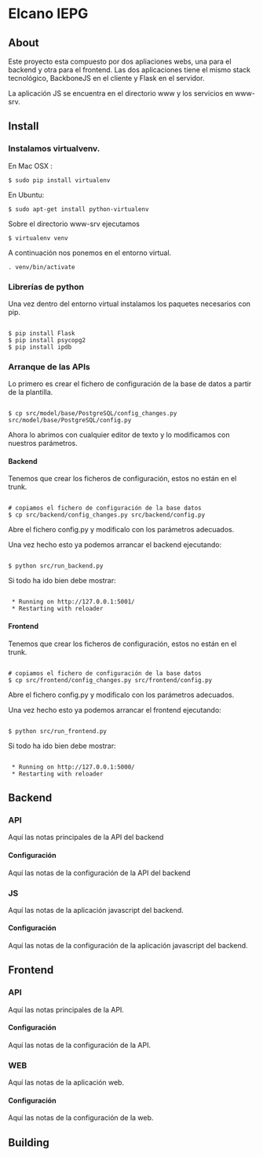 # Elcano IEPG

## About

Este proyecto esta compuesto por dos apliaciones webs, una para el backend y otra para el frontend. Las dos aplicaciones tiene el mismo stack tecnológico, BackboneJS en el cliente y Flask en el servidor.

La aplicación JS se encuentra en el directorio www y los servicios en www-srv.

## Install

### Instalamos virtualvenv.

En Mac OSX : 

<code>$ sudo pip install virtualenv</code>

En Ubuntu:

<code>$ sudo apt-get install python-virtualenv</code>

Sobre el directorio www-srv ejecutamos

<code>$ virtualenv venv</code>
 
A continuación nos ponemos en el entorno virtual.

<code>. venv/bin/activate </code>

### Librerías de python

Una vez dentro del entorno virtual instalamos los paquetes necesarios con pip.

<code>
$ pip install Flask
$ pip install psycopg2
$ pip install ipdb
</code>


### Arranque de las APIs

Lo primero es crear el fichero de configuración de la base de datos a partir de la plantilla.

<code>
$ cp src/model/base/PostgreSQL/config_changes.py src/model/base/PostgreSQL/config.py
</code>

Ahora lo abrimos con cualquier editor de texto y lo modificamos con nuestros parámetros.

#### Backend

Tenemos que crear los ficheros de configuración, estos no están en el trunk.

<code>
# copiamos el fichero de configuración de la base datos
$ cp src/backend/config_changes.py src/backend/config.py
</code>

Abre el fichero config.py y modificalo con los parámetros adecuados.

Una vez hecho esto ya podemos arrancar el backend ejecutando:

<code>
$ python src/run_backend.py
</code>

Si todo ha ido bien debe mostrar:

<code>
 * Running on http://127.0.0.1:5001/
 * Restarting with reloader
</code>


#### Frontend

Tenemos que crear los ficheros de configuración, estos no están en el trunk.

<code>
# copiamos el fichero de configuración de la base datos
$ cp src/frontend/config_changes.py src/frontend/config.py
</code>

Abre el fichero config.py y modificalo con los parámetros adecuados.

Una vez hecho esto ya podemos arrancar el frontend ejecutando:

<code>
$ python src/run_frontend.py
</code>

Si todo ha ido bien debe mostrar:

<code>
 * Running on http://127.0.0.1:5000/
 * Restarting with reloader
</code>


## Backend

### API

Aquí las notas principales de la API del backend

#### Configuración

Aquí las notas de la configuración de la API del backend

### JS

Aquí las notas de la aplicación javascript del backend.

#### Configuración

Aquí las notas de la configuración de la aplicación javascript del backend.


## Frontend

### API

Aquí las notas principales de la API.

#### Configuración

Aquí las notas de la configuración de la API.

### WEB

Aquí las notas de la aplicación web.

#### Configuración

Aquí las notas de la configuración de la web.


## Building






